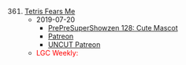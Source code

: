 361. [Tetris Fears Me](https://linuxgamecast.com/2019/07/linuxgamecast-weekly-361-tetris-fears-me/)
     * 2019-07-20
        * [PrePreSuperShowzen 128: Cute Mascot](https://www.patreon.com/posts/prepresupershowz-28543952)
        * [Patreon](https://www.patreon.com/posts/linuxgamecast-me-28544132)
        * [UNCUT Patreon](https://www.patreon.com/posts/linuxgamecast-28544095)
     * <span style="color:red">LGC Weekly:</span>
